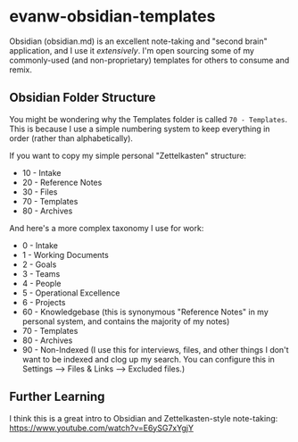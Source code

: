# evanw-obsidian-templates
Obsidian (obsidian.md) is an excellent note-taking and "second brain" application, and I use it _extensively_. I'm open sourcing some of my commonly-used (and non-proprietary) templates for others to consume and remix.

## Obsidian Folder Structure
You might be wondering why the Templates folder is called `70 - Templates`. This is because I use a simple numbering system to keep everything in order (rather than alphabetically). 

If you want to copy my simple personal "Zettelkasten" structure:
- 10 - Intake
- 20 - Reference Notes
- 30 - Files
- 70 - Templates
- 80 - Archives

And here's a more complex taxonomy I use for work:
- 0 - Intake
- 1 - Working Documents
- 2 - Goals
- 3 - Teams
- 4 - People
- 5 - Operational Excellence
- 6 - Projects
- 60 - Knowledgebase (this is synonymous "Reference Notes" in my personal system, and contains the majority of my notes)
- 70 - Templates
- 80 - Archives
- 90 - Non-Indexed (I use this for interviews, files, and other things I don't want to be indexed and clog up my search. You can configure this in Settings --> Files & Links --> Excluded files.)

## Further Learning
I think this is a great intro to Obsidian and Zettelkasten-style note-taking: https://www.youtube.com/watch?v=E6ySG7xYgjY

